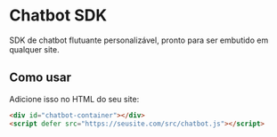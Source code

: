 # Chatbot SDK

SDK de chatbot flutuante personalizável, pronto para ser embutido em qualquer site.

## Como usar

Adicione isso no HTML do seu site:

```html
<div id="chatbot-container"></div>
<script defer src="https://seusite.com/src/chatbot.js"></script>
